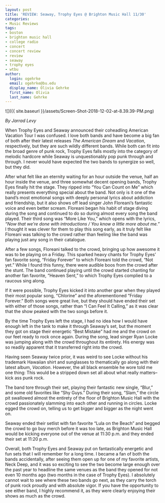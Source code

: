 ```yaml
---
layout: post
title: 'REVIEW: Seaway, Trophy Eyes @ Brighton Music Hall 11/30'
categories:
- Music Reviews
tags:
- boston
- brighton music hall
- college radio
- concert
- concert review
- review
- seaway
- trophy eyes
- wtbu
author:
  login: ogehrke
  email: ogehrke@bu.edu
  display_name: Olivia Gehrke
  first_name: Olivia
  last_name: Gehrke
---
```

![]({{ site.baseurl }}/assets/Screen-Shot-2018-12-02-at-8.39.39-PM.png)

_By Jarrad Levy_

When Trophy Eyes and Seaway announced their coheadling American Vacation Tour I was confused. I love both bands and have become a big fan of both after their latest releases _The American Dream_ and _Vacation_, respectively, but they are such wildly different bands. While both can fit into the broad genre of punk rock, Trophy Eyes falls mostly into the category of melodic hardcore while Seaway is unquestionably pop punk through and through. I never would have expected the two bands to synergize so well, but they did.

After what felt like an eternity waiting for an hour outside the venue, half an hour inside the venue, and three somewhat decent opening bands, Trophy Eyes finally hit the stage. They ripped into “You Can Count on Me” which really presents everything special about the band. Not only is it one of the band’s most emotional songs with deeply personal lyrics about addiction and friendship, but it also shows off lead singer John Floreani’s fantastic voice and even better scream. Floreani began his habit of stage diving during the song and continued to do so during almost every song the band played. Their third song was “More Like You,” which opens with the lyrics, _“Now that we’re done with introductions / You know a little more about me.”_ I thought it was clever for them to play this song early, as it truly felt like Floreani was talking to the crowd rather than feeling like the band was playing just any song in their catalogue.

After a few songs, Floreani talked to the crowd, bringing up how awesome it was to be playing on a Friday. This sparked heavy chants for Trophy Eyes’ fan favorite song, “Friday Forever” to which Floreani told the crowd, “Not yet.” While I found this funny, there were audible boos from the crowd after the stunt. The band continued playing until the crowd started chanting for another fan favorite, “Heaven Sent,” to which Trophy Eyes complied to a raucous sing along.

If it were possible, Trophy Eyes kicked it into another gear when they played their most popular song, “Chlorine” and the aforementioned “Friday Forever.” Both songs were great live, but they should have ended their set with either of those songs, rather than “I Can Feel It Calling,” as it was clear that the show peaked with the two songs before it.

By the time Trophy Eyes left the stage, I had no idea how I would have enough left in the tank to make it through Seaway’s set, but the moment they got on stage their energetic “Best Mistake” had me and the crowd on our feet ready to rock once again. During the song, lead singer Ryan Locke was jumping along with the crowd throughout its entirety. His energy was so readily apparent that it transferred right into the crowd.

Having seen Seaway twice prior, it was weird to see Locke without his trademark Hawaiian shirt and sunglasses to thematically go along with their latest album, _Vacation_. However, the all black ensemble he wore told me one thing: This would be a stripped down set all about what really matters–kick ass punk rock.

The band tore through their set, playing their fantastic new single, “Blur,” and some old favorites like “Shy Guys.” During their song, “Slam,” the circle pit swallowed almost the entirety of the floor of Brighton Music Hall with the crowd passionately slamming into each other and running in circles. Locke egged the crowd on, telling us to get bigger and bigger as the night went on.

Seaway ended their setlist with fan favorite “Lula on the Beach” and begged the crowd to go buy merch before it was too late, as Brighton Music Hall would be kicking everyone out of the venue at 11:30 p.m. and they ended their set at 11:20 p.m.

Overall, both Trophy Eyes and Seaway put on fantastically energetic and fun sets that I will remember for a long time. I became a fan of both the bands accidentally, after seeing them open up for one of my favorite artists, Neck Deep, and it was so exciting to see the two become large enough over the past year to headline the same venues as the band they opened for not even 10 months ago (two months in the case of Trophy Eyes). I absolutely cannot wait to see where these two bands go next, as they carry the torch of punk rock proudly and with absolute vigor. If you have the opportunity to see either band, I highly recommend it, as they were clearly enjoying their shows as much as the crowd.